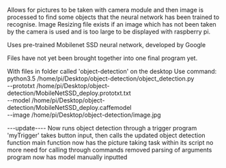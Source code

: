 Allows for pictures to be taken with camera module and then image is processed to find some objects that the neural network
has been trained to recognise.
Image Resizing file exists if an image which has not been taken by the camera is used and is too large to be displayed
with raspberry pi.

Uses pre-trained Mobilenet SSD neural network, developed by Google

Files have not yet been brought together into one final program yet.

With files in folder called 'object-detection' on the desktop
Use command:
python3.5 /home/pi/Desktop/object-detection/object_detection.py \
--prototxt /home/pi/Desktop/object-detection/MobileNetSSD_deploy.prototxt.txt \
--model /home/pi/Desktop/object-detection/MobileNetSSD_deploy.caffemodel \
--image /home/pi/Desktop/object-detection/image.jpg


---update----
Now runs object detection through a trigger program
'myTrigger' takes button input, then calls the updated object detection function
main function now has the picture taking task within its script
no more need for calling through commands
removed parsing of arguments
program now has model manually inputted
